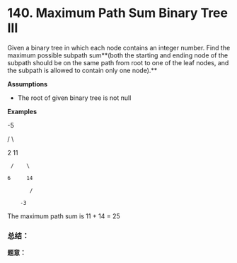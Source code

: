 # 140. Maximum Path Sum Binary Tree III

Given a binary tree in which each node contains an integer number. Find the maximum possible subpath sum**\(both the starting and ending node of the subpath should be on the same path from root to one of the leaf nodes, and the subpath is allowed to contain only one node\).**

**Assumptions**

* The root of given binary tree is not null

**Examples**

   -5

  /    \

2      11

     /    \

    6     14

           /

        -3

The maximum path sum is 11 + 14 = 25

### 总结：

**题意：**

